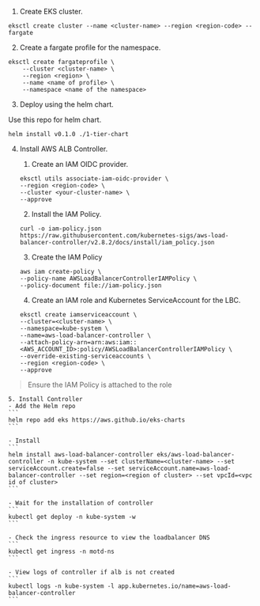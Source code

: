 1. Create EKS cluster.
```
eksctl create cluster --name <cluster-name> --region <region-code> --fargate
```
2. Create a fargate profile for the namespace.
```
eksctl create fargateprofile \
    --cluster <cluster-name> \
    --region <region> \
    --name <name of profile> \
    --namespace <name of the namespace>
```

3. Deploy using the helm chart.

Use this repo for helm chart.
```
helm install v0.1.0 ./1-tier-chart
```
4. Install AWS ALB Controller.
    1. Create an IAM OIDC provider.

    ```
    eksctl utils associate-iam-oidc-provider \
    --region <region-code> \
    --cluster <your-cluster-name> \
    --approve
    ```

    2. Install the IAM Policy.

    ``` 
    curl -o iam-policy.json https://raw.githubusercontent.com/kubernetes-sigs/aws-load-balancer-controller/v2.8.2/docs/install/iam_policy.json 
    ```

    3. Create the IAM Policy
    ```
    aws iam create-policy \
    --policy-name AWSLoadBalancerControllerIAMPolicy \
    --policy-document file://iam-policy.json
    ```


    4. Create an IAM role and Kubernetes ServiceAccount for the LBC.
    ```
    eksctl create iamserviceaccount \
    --cluster=<cluster-name> \
    --namespace=kube-system \
    --name=aws-load-balancer-controller \
    --attach-policy-arn=arn:aws:iam::<AWS_ACCOUNT_ID>:policy/AWSLoadBalancerControllerIAMPolicy \
    --override-existing-serviceaccounts \
    --region <region-code> \
    --approve
    ```

> Ensure the IAM Policy is attached to the role

    5. Install Controller
    - Add the Helm repo
    ```
    helm repo add eks https://aws.github.io/eks-charts
    ```

    - Install
    ```
    helm install aws-load-balancer-controller eks/aws-load-balancer-controller -n kube-system --set clusterName=<cluster-name> --set serviceAccount.create=false --set serviceAccount.name=aws-load-balancer-controller --set region=<region of cluster> --set vpcId=<vpc id of cluster>
    ```

    - Wait for the installation of controller
    ```
    kubectl get deploy -n kube-system -w
    ```

    - Check the ingress resource to view the loadbalancer DNS
    ```
    kubectl get ingress -n motd-ns
    ```

    - View logs of controller if alb is not created
    ```
    kubectl logs -n kube-system -l app.kubernetes.io/name=aws-load-balancer-controller
    ```


